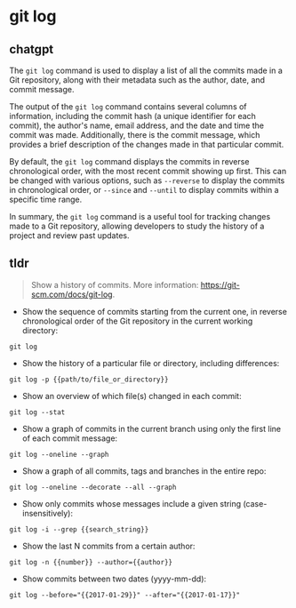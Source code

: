 # git log 
## chatgpt 
The `git log` command is used to display a list of all the commits made in a Git repository, along with their metadata such as the author, date, and commit message. 

The output of the `git log` command contains several columns of information, including the commit hash (a unique identifier for each commit), the author's name, email address, and the date and time the commit was made. Additionally, there is the commit message, which provides a brief description of the changes made in that particular commit.

By default, the `git log` command displays the commits in reverse chronological order, with the most recent commit showing up first. This can be changed with various options, such as `--reverse` to display the commits in chronological order, or `--since` and `--until` to display commits within a specific time range.

In summary, the `git log` command is a useful tool for tracking changes made to a Git repository, allowing developers to study the history of a project and review past updates. 

## tldr 
 
> Show a history of commits.
> More information: <https://git-scm.com/docs/git-log>.

- Show the sequence of commits starting from the current one, in reverse chronological order of the Git repository in the current working directory:

`git log`

- Show the history of a particular file or directory, including differences:

`git log -p {{path/to/file_or_directory}}`

- Show an overview of which file(s) changed in each commit:

`git log --stat`

- Show a graph of commits in the current branch using only the first line of each commit message:

`git log --oneline --graph`

- Show a graph of all commits, tags and branches in the entire repo:

`git log --oneline --decorate --all --graph`

- Show only commits whose messages include a given string (case-insensitively):

`git log -i --grep {{search_string}}`

- Show the last N commits from a certain author:

`git log -n {{number}} --author={{author}}`

- Show commits between two dates (yyyy-mm-dd):

`git log --before="{{2017-01-29}}" --after="{{2017-01-17}}"`
